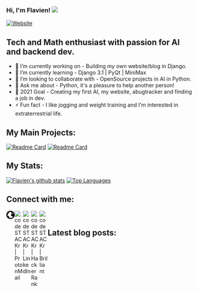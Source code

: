 ### Hi, I'm Flavien! <img src="https://media.giphy.com/media/hvRJCLFzcasrR4ia7z/giphy.gif" width="25px">
[![Website](https://img.shields.io/badge/MySoonBuildWebsite-MySoonBuildWebsite-green?style=flat&logo=appveyor)](https://duckduckgo.com)

## Tech and Math enthusiast with passion for AI and backend dev.
- 🔭 I’m currently working on - Building my own website/blog in Django.
- 🌱 I’m currently learning - Django 3.1 | PyQt | MiniMax
- 👯 I’m looking to collaborate with - OpenSource projects in AI in Python.
- 💬 Ask me about - Python, it's a pleasure to help another person!
- 🥅 2021 Goal - Creating my first AI, my website, abugtracker and finding a job in dev.
- ⚡ Fun fact - I like jogging and weight training and I'm interested in extraterrestrial life.

## My Main Projects:
[![Readme Card](https://github-readme-stats.vercel.app/api/pin/?username=flavienChamay&repo=Simple-Blockchain&theme=algolia)](https://github.com/flavienChamay/Simple-Blockchain)
[![Readme Card](https://github-readme-stats.vercel.app/api/pin/?username=flavienChamay&repo=PyTacToe&theme=algolia)](https://github.com/flavienChamay/PyTacToe)

## My Stats:
<!-- Also feel free to update second URL to any URL -->
[![Flavien's github stats](https://github-readme-stats.vercel.app/api?username=flavienChamay&count_private=true&include_all_commits=true&theme=algolia&show_icons=true)](https://duckduckgo.com)
[![Top Languages](https://github-readme-stats.vercel.app/api/top-langs/?username=flavienChamay&layout=compact&theme=algolia)](https://duckduckgo.com)

## Connect with me:
[<img align="left" alt="codeSTACKr.com" width="22px" src="https://raw.githubusercontent.com/iconic/open-iconic/master/svg/globe.svg" />][website]
[<img align="left" alt="codeSTACKr | ProtonMail" width="22px" src="https://cdn.jsdelivr.net/npm/simple-icons@v3/icons/email.svg" />][protonmail]
[<img align="left" alt="codeSTACKr | LinkedIn" width="22px" src="https://cdn.jsdelivr.net/npm/simple-icons@v3/icons/linkedin.svg" />][linkedin]
[<img align="left" alt="codeSTACKr | HackerRank" width="22px" src="https://cdn.jsdelivr.net/npm/simple-icons@v3/icons/hackerrank.svg" />][hackerrank]
[<img align="left" alt="codeSTACKr | Brilliant" width="22px" src="https://upload.wikimedia.org/wikipedia/en/8/81/Brilliant_Logo.svg" />][brilliant]
<br />

<!-- Optional if you have blogs -->
## Latest blog posts:
<!-- BLOG-POST-LIST:START -->
<!-- BLOG-POST-LIST:END -->

<!-- This section you create this variables that are used above -->
[website]: https://duckduckgo.com
[linkedin]: https://www.linkedin.com/in/flavien-chamay-836804204
[protonmail]: mailto:flavien.chamay@protonmail.com
[hackerrank]: https://www.hackerrank.com/flavien_chamay
[brilliant]: https://brilliant.org/profile/flavien-kmc04m/about/
